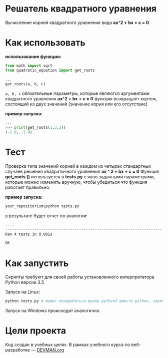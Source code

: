 # Решатель квадратного уравнения

Вычисление корней квадратного уравнения вида **ax^2 + bx + c = 0**

# Как использовать

**использование функции:**

```python
from math import sqrt
from quadratic_equation import get_roots

...
get_roots(a, b, c)
```
`a, b, c` обязательные параметры, которые являются аргументами квадратного уравнения **ax^2 + bx + c = 0**
функция возвращает кортеж, состоящий из двух значений (значение корня или его отсутствие)

**пример запуска:**

```python
...
>>> print(get_roots(1,3,2))
(-2.0, -1.0)
```

# Тест

Проверка типа значений корней в каждом из четырех стандартных случаев решения квадратичного уравнения **ax ^ 2 + bx + c = 0**
Функция **get_roots ()** используется в **tests.py** с явно заданными параметрами, которые можно изменить вручную, чтобы убедиться что функция работает правильно.

**пример запуска:**

```bash
your_repositorium\python tests.py
```

в результате будет отчет по аналогии:
```bash
....
----------------------------------------------------------------------
Ran 4 tests in 0.001s

OK
```

# Как запустить

Скрипты требуют для своей работы установленного интерпретатора Python версии 3.5

Запуск на Linux:

```bash
python tests.py # может понадобиться вызов python3 вместо python, зависит от настроек операционной системы
```

Запуск на Windows происходит аналогично.

# Цели проекта

Код создан в учебных целях. В рамках учебного курса по веб-разработке ― [DEVMAN.org](https://devman.org)
